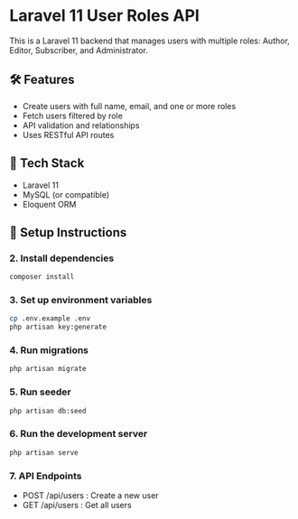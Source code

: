 # Laravel 11 User Roles API

This is a Laravel 11 backend that manages users with multiple roles: Author, Editor, Subscriber, and Administrator.

## 🛠 Features

- Create users with full name, email, and one or more roles
- Fetch users filtered by role
- API validation and relationships
- Uses RESTful API routes

## 🧱 Tech Stack

- Laravel 11
- MySQL (or compatible)
- Eloquent ORM

## 🚀 Setup Instructions


### 2. Install dependencies
```bash
composer install
```

### 3. Set up environment variables
```bash
cp .env.example .env
php artisan key:generate
```

### 4. Run migrations
```bash
php artisan migrate
```

### 5. Run seeder
```bash
php artisan db:seed
```

### 6. Run the development server
```bash
php artisan serve
```

### 7. API Endpoints

- POST /api/users : Create a new user
- GET /api/users : Get all users
